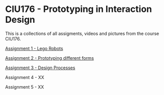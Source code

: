 CIU176 - Prototyping in Interaction Design
==========================================

This is a collections of all assigments, videos and pictures from
the course CIU176. 

[Assignment 1 - Lego Robots](/lego-robots/index.md)

[Assignment 2 - Prototyping different forms](/prototyping-different-forms/index.md)

[Assignment 3 - Design Processes](/design-processes/index.md)

Assignment 4 - XX

Assignment 5 - XX